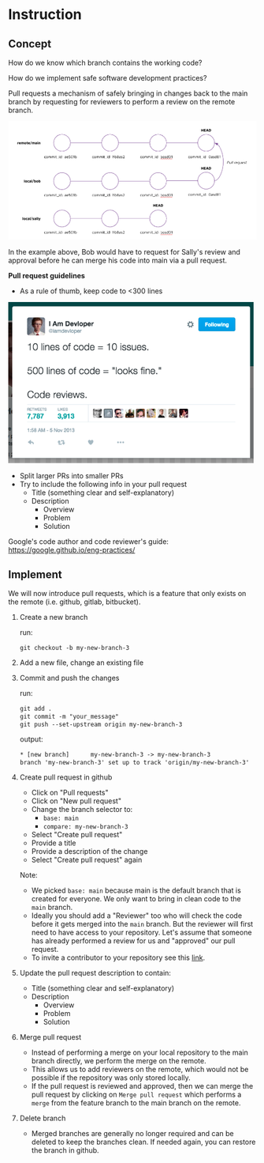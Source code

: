 # Instruction 

## Concept 

How do we know which branch contains the working code? 

How do we implement safe software development practices? 

Pull requests a mechanism of safely bringing in changes back to the main branch by requesting for reviewers to perform a review on the remote branch. 

![images/pull-request.png](images/pull-request.png)

In the example above, Bob would have to request for Sally's review and approval before he can merge his code into main via a pull request. 

**Pull request guidelines**

- As a rule of thumb, keep code to <300 lines 

![images/pr-meme.png](images/pr-meme.png)

- Split larger PRs into smaller PRs 
- Try to include the following info in your pull request
    - Title (something clear and self-explanatory) 
    - Description
        - Overview 
        - Problem
        - Solution 

Google's code author and code reviewer's guide: https://google.github.io/eng-practices/

## Implement 

We will now introduce pull requests, which is a feature that only exists on the remote (i.e. github, gitlab, bitbucket). 

1. Create a new branch 

    run: 
    ```
    git checkout -b my-new-branch-3
    ```

2. Add a new file, change an existing file 

3. Commit and push the changes 

    run: 
    ```
    git add . 
    git commit -m "your_message"
    git push --set-upstream origin my-new-branch-3
    ```

    output: 
    ```
    * [new branch]      my-new-branch-3 -> my-new-branch-3
    branch 'my-new-branch-3' set up to track 'origin/my-new-branch-3'
    ```

4. Create pull request in github 
    - Click on "Pull requests"
    - Click on "New pull request"
    - Change the branch selector to: 
        - `base: main`
        - `compare: my-new-branch-3`
    - Select "Create pull request" 
    - Provide a title
    - Provide a description of the change 
    - Select "Create pull request" again 

    Note: 
    - We picked `base: main` because main is the default branch that is created for everyone. We only want to bring in clean code to the `main` branch. 
    - Ideally you should add a "Reviewer" too who will check the code before it gets merged into the `main` branch. But the reviewer will first need to have access to your repository. Let's assume that someone has already performed a review for us and "approved" our pull request. 
    - To invite a contributor to your repository see this [link](https://docs.github.com/en/account-and-profile/setting-up-and-managing-your-personal-account-on-github/managing-access-to-your-personal-repositories/inviting-collaborators-to-a-personal-repository).

5. Update the pull request description to contain: 
    - Title (something clear and self-explanatory) 
    - Description
        - Overview 
        - Problem
        - Solution 

6. Merge pull request 
    - Instead of performing a merge on your local repository to the main branch directly, we perform the merge on the remote. 
    - This allows us to add reviewers on the remote, which would not be possible if the repository was only stored locally. 
    - If the pull request is reviewed and approved, then we can merge the pull request by clicking on `Merge pull request` which performs a `merge` from the feature branch to the main branch on the remote. 

7. Delete branch 
    - Merged branches are generally no longer required and can be deleted to keep the branches clean. If needed again, you can restore the branch in github. 

